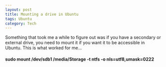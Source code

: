 ```yaml
---
layout: post
title: Mounting a drive in Ubuntu 
tags: Ubuntu
category: Tech
---
```

Something that took me a while to figure out was if you have a secondary or external drive, you need to mount it if you want it to be accessible in Ubuntu. This is what worked for me...

#### sudo mount /dev/sdb1 /media/Storage -t ntfs -o nls=utf8,umask=0222
